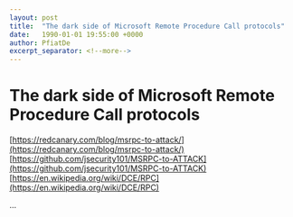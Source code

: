 ```yaml
---
layout: post
title:  "The dark side of Microsoft Remote Procedure Call protocols"
date:   1990-01-01 19:55:00 +0000
author: PfiatDe
excerpt_separator: <!--more-->
---
```


# The dark side of Microsoft Remote Procedure Call protocols
[https://redcanary.com/blog/msrpc-to-attack/](https://redcanary.com/blog/msrpc-to-attack/)
[https://github.com/jsecurity101/MSRPC-to-ATTACK](https://github.com/jsecurity101/MSRPC-to-ATTACK)
[https://en.wikipedia.org/wiki/DCE/RPC](https://en.wikipedia.org/wiki/DCE/RPC)

...
<!--more-->
